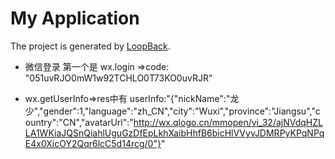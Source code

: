 # My Application

The project is generated by [LoopBack](http://loopback.io).

- 微信登录 第一个是 wx.login =>code: "051uvRJO0mW1w92TCHLO0T73KO0uvRJR"

-  wx.getUserInfo=>res中有 userInfo:"{"nickName":"龙少","gender":1,"language":"zh_CN","city":"Wuxi","province":"Jiangsu","country":"CN","avatarUrl":"http://wx.qlogo.cn/mmopen/vi_32/ajNVdqHZLLA1WKiaJQSnQiahlUguGzDfEpLkhXaibHhfB6bicHlVVyvJDMRPyKPqNPqE4x0XicOY2Qqr6lcC5d14rcg/0"}"